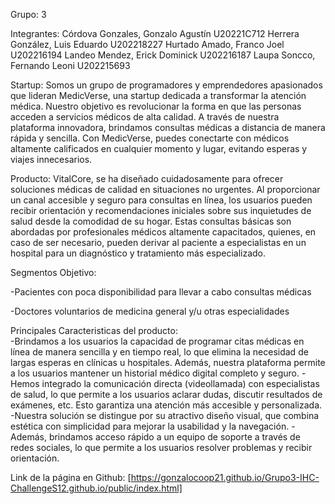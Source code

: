 Grupo: 3

Integrantes:
Córdova Gonzales, Gonzalo Agustín U20221C712
Herrera González, Luis Eduardo U202218227
Hurtado Amado, Franco Joel U202216194
Landeo Mendez, Erick Dominick U202216187
Laupa Soncco, Fernando Leoni U202215693


Startup: 
Somos un grupo de programadores y emprendedores apasionados que lideran MedicVerse, una startup dedicada a transformar la atención médica. Nuestro objetivo es revolucionar la forma en que las personas acceden a servicios médicos de alta calidad. A través de nuestra plataforma innovadora, brindamos consultas médicas a distancia de manera rápida y sencilla. Con MedicVerse, puedes conectarte con médicos altamente calificados en cualquier momento y lugar, evitando esperas y viajes innecesarios. 

Producto:
VitalCore, se ha diseñado cuidadosamente para ofrecer soluciones médicas de calidad en situaciones no urgentes. Al proporcionar un canal accesible y seguro para consultas en línea, los usuarios pueden recibir orientación y recomendaciones iniciales sobre sus inquietudes de salud desde la comodidad de su hogar. Estas consultas básicas son abordadas por profesionales médicos altamente capacitados, quienes, en caso de ser necesario, pueden derivar al paciente a especialistas en un hospital para un diagnóstico y tratamiento más especializado.

Segmentos Objetivo: 

-Pacientes con poca disponibilidad para llevar a cabo consultas médicas

-Doctores voluntarios de medicina general y/u otras especialidades

Principales Caracteristicas del producto:  
-Brindamos a los usuarios la capacidad de programar citas médicas en línea de manera sencilla y en tiempo real, lo que elimina la necesidad de largas esperas en clínicas u hospitales. Además, nuestra plataforma permite a los usuarios mantener un historial médico digital completo y seguro.
-Hemos integrado la comunicación directa (videollamada) con especialistas de salud, lo que permite a los usuarios aclarar dudas, discutir resultados de exámenes, etc. Esto garantiza una atención más accesible y personalizada. 
-Nuestra solución se distingue por su atractivo diseño visual, que combina estética con simplicidad para mejorar la usabilidad y la navegación. 
-Además, brindamos acceso rápido a un equipo de soporte a través de redes sociales, lo que permite a los usuarios resolver problemas y recibir orientación. 



Link de la página en Github: [https://gonzalocoop21.github.io/Grupo3-IHC-ChallengeS12.github.io/public/index.html]

